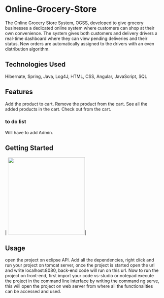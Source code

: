 # Online-Grocery-Store
The Online Grocery Store System, OGSS, developed to give grocery businesses a dedicated online system where customers can shop at their own convenience. The system gives both customers and delivery drivers a real-time dashboard where they can view pending deliveries and their status. New orders are automatically assigned to the drivers with an even distribution algorithm.

## Technologies Used
Hibernate, Spring, Java, Log4J, HTML, CSS, Angular, JavaScript, SQL

## Features
Add the product to cart.
Remove the product from the cart.
See all the added products in the cart.
Check out from the cart.

### to do list
Will have to add Admin.

## Getting Started
| <img src="https://www.google.com/url?sa=i&url=https%3A%2F%2Fjavatutorial.net%2Frun-tomcat-from-eclipse&psig=AOvVaw1SGH04W2oNPmBws40LY41S&ust=1632206466602000&source=images&cd=vfe&ved=0CAsQjRxqFwoTCLCfpoj5jPMCFQAAAAAdAAAAABAD" width="250">|

## Usage
open the project on eclipse API. Add all the dependencies, right click and run your project on tomcat server, once the project is started open the url and write localhost:8080, back-end code will run on this url.
Now to run the project on front-end, first import your code vs-studio or notepad execute the project in the command line interface by writing the command ng serve, this will open the project on web server from where all the functionalities can be accessed and used.
